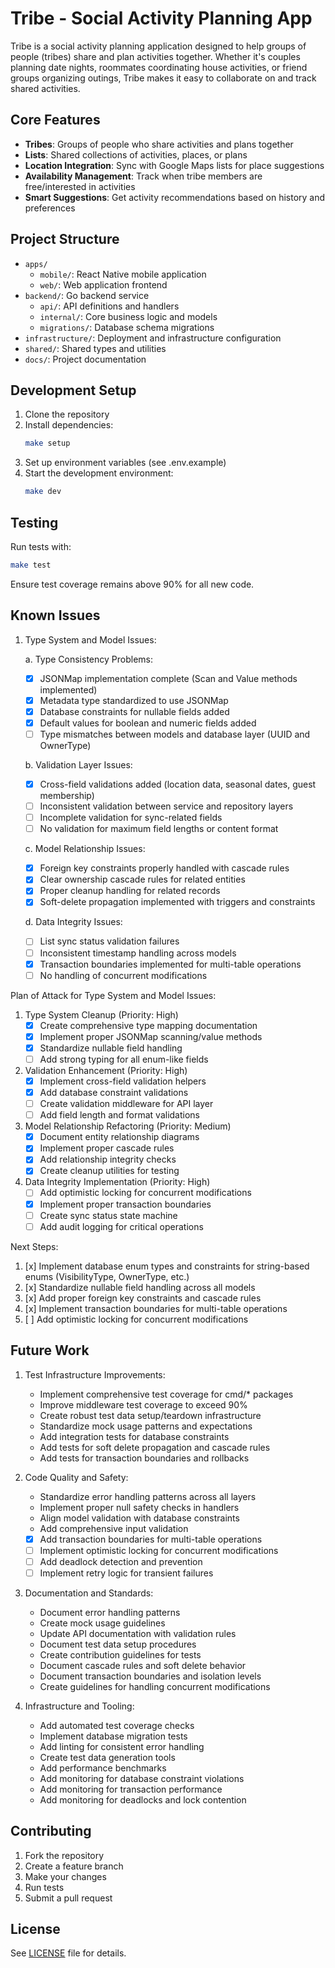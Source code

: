 # Tribe - Social Activity Planning App

Tribe is a social activity planning application designed to help groups of people (tribes) share and plan activities together. Whether it's couples planning date nights, roommates coordinating house activities, or friend groups organizing outings, Tribe makes it easy to collaborate on and track shared activities.

## Core Features

- **Tribes**: Groups of people who share activities and plans together
- **Lists**: Shared collections of activities, places, or plans
- **Location Integration**: Sync with Google Maps lists for place suggestions
- **Availability Management**: Track when tribe members are free/interested in activities
- **Smart Suggestions**: Get activity recommendations based on history and preferences

## Project Structure

- `apps/`
  - `mobile/`: React Native mobile application
  - `web/`: Web application frontend
- `backend/`: Go backend service
  - `api/`: API definitions and handlers
  - `internal/`: Core business logic and models
  - `migrations/`: Database schema migrations
- `infrastructure/`: Deployment and infrastructure configuration
- `shared/`: Shared types and utilities
- `docs/`: Project documentation

## Development Setup

1. Clone the repository
2. Install dependencies:
   ```bash
   make setup
   ```
3. Set up environment variables (see .env.example)
4. Start the development environment:
   ```bash
   make dev
   ```

## Testing

Run tests with:
```bash
make test
```

Ensure test coverage remains above 90% for all new code.

## Known Issues

1. Type System and Model Issues:
   
   a. Type Consistency Problems:
   - [x] JSONMap implementation complete (Scan and Value methods implemented)
   - [x] Metadata type standardized to use JSONMap
   - [x] Database constraints for nullable fields added
   - [x] Default values for boolean and numeric fields added
   - [ ] Type mismatches between models and database layer (UUID and OwnerType)
   
   b. Validation Layer Issues:
   - [x] Cross-field validations added (location data, seasonal dates, guest membership)
   - [ ] Inconsistent validation between service and repository layers
   - [ ] Incomplete validation for sync-related fields
   - [ ] No validation for maximum field lengths or content format
   
   c. Model Relationship Issues:
   - [x] Foreign key constraints properly handled with cascade rules
   - [x] Clear ownership cascade rules for related entities
   - [x] Proper cleanup handling for related records
   - [x] Soft-delete propagation implemented with triggers and constraints

   d. Data Integrity Issues:
   - [ ] List sync status validation failures
   - [ ] Inconsistent timestamp handling across models
   - [x] Transaction boundaries implemented for multi-table operations
   - [ ] No handling of concurrent modifications

Plan of Attack for Type System and Model Issues:

1. Type System Cleanup (Priority: High)
   - [x] Create comprehensive type mapping documentation
   - [x] Implement proper JSONMap scanning/value methods
   - [x] Standardize nullable field handling
   - [ ] Add strong typing for all enum-like fields

2. Validation Enhancement (Priority: High)
   - [x] Implement cross-field validation helpers
   - [x] Add database constraint validations
   - [ ] Create validation middleware for API layer
   - [ ] Add field length and format validations

3. Model Relationship Refactoring (Priority: Medium)
   - [x] Document entity relationship diagrams
   - [x] Implement proper cascade rules
   - [x] Add relationship integrity checks
   - [x] Create cleanup utilities for testing

4. Data Integrity Implementation (Priority: High)
   - [ ] Add optimistic locking for concurrent modifications
   - [x] Implement proper transaction boundaries
   - [ ] Create sync status state machine
   - [ ] Add audit logging for critical operations

Next Steps:
1. [x] Implement database enum types and constraints for string-based enums (VisibilityType, OwnerType, etc.)
2. [x] Standardize nullable field handling across all models
3. [x] Add proper foreign key constraints and cascade rules
4. [x] Implement transaction boundaries for multi-table operations
5. [ ] Add optimistic locking for concurrent modifications

## Future Work

1. Test Infrastructure Improvements:
   - Implement comprehensive test coverage for cmd/* packages
   - Improve middleware test coverage to exceed 90%
   - Create robust test data setup/teardown infrastructure
   - Standardize mock usage patterns and expectations
   - Add integration tests for database constraints
   - Add tests for soft delete propagation and cascade rules
   - Add tests for transaction boundaries and rollbacks

2. Code Quality and Safety:
   - Standardize error handling patterns across all layers
   - Implement proper null safety checks in handlers
   - Align model validation with database constraints
   - Add comprehensive input validation
   - [x] Add transaction boundaries for multi-table operations
   - [ ] Implement optimistic locking for concurrent modifications
   - [ ] Add deadlock detection and prevention
   - [ ] Implement retry logic for transient failures

3. Documentation and Standards:
   - Document error handling patterns
   - Create mock usage guidelines
   - Update API documentation with validation rules
   - Document test data setup procedures
   - Create contribution guidelines for tests
   - Document cascade rules and soft delete behavior
   - Document transaction boundaries and isolation levels
   - Create guidelines for handling concurrent modifications

4. Infrastructure and Tooling:
   - Add automated test coverage checks
   - Implement database migration tests
   - Add linting for consistent error handling
   - Create test data generation tools
   - Add performance benchmarks
   - Add monitoring for database constraint violations
   - Add monitoring for transaction performance
   - Add monitoring for deadlocks and lock contention

## Contributing

1. Fork the repository
2. Create a feature branch
3. Make your changes
4. Run tests
5. Submit a pull request

## License

See [LICENSE](LICENSE) file for details. 